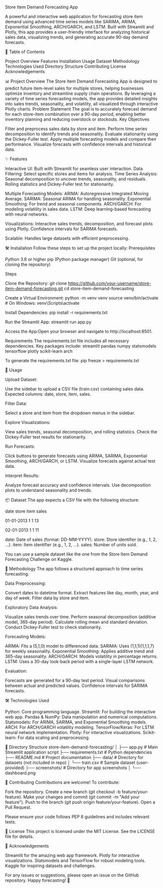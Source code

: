 Store Item Demand Forecasting App

A powerful and interactive web application for forecasting store item demand using advanced time series models like SARIMA, ARIMA, Exponential Smoothing, ARCH/GARCH, and LSTM. Built with Streamlit and Plotly, this app provides a user-friendly interface for analyzing historical sales data, visualizing trends, and generating accurate 90-day demand forecasts.

📑 Table of Contents

Project Overview
Features
Installation
Usage
Dataset
Methodology
Technologies Used
Directory Structure
Contributing
License
Acknowledgements


📊 Project Overview
The Store Item Demand Forecasting App is designed to predict future item-level sales for multiple stores, helping businesses optimize inventory and streamline supply chain operations. By leveraging a variety of time series forecasting models, the app provides detailed insights into sales trends, seasonality, and volatility, all visualized through interactive Plotly charts.
Problem Statement
The goal is to accurately forecast demand for each store-item combination over a 90-day period, enabling better inventory planning and reducing overstock or stockouts.
Key Objectives

Filter and preprocess sales data by store and item.
Perform time series decomposition to identify trends and seasonality.
Evaluate stationarity using the Dickey-Fuller test.
Apply multiple forecasting models and compare their performance.
Visualize forecasts with confidence intervals and historical data.


✨ Features

Interactive UI: Built with Streamlit for seamless user interaction.
Data Filtering: Select specific stores and items for analysis.
Time Series Analysis:
Seasonal decomposition to uncover trends, seasonality, and residuals.
Rolling statistics and Dickey-Fuller test for stationarity.


Multiple Forecasting Models:
ARIMA: Autoregressive Integrated Moving Average.
SARIMA: Seasonal ARIMA for handling seasonality.
Exponential Smoothing: For trend and seasonal components.
ARCH/GARCH: For modeling volatility in sales data.
LSTM: Deep learning-based forecasting with neural networks.


Visualizations:
Interactive sales trends, decomposition, and forecast plots using Plotly.
Confidence intervals for SARIMA forecasts.


Scalable: Handles large datasets with efficient preprocessing.


🛠 Installation
Follow these steps to set up the project locally:
Prerequisites

Python 3.8 or higher
pip (Python package manager)
Git (optional, for cloning the repository)

Steps

Clone the Repository:
git clone https://github.com/your-username/store-item-demand-forecasting.git
cd store-item-demand-forecasting


Create a Virtual Environment:
python -m venv venv
source venv/bin/activate  # On Windows: venv\Scripts\activate


Install Dependencies:
pip install -r requirements.txt


Run the Streamlit App:
streamlit run app.py


Access the App:Open your browser and navigate to http://localhost:8501.


Requirements
The requirements.txt file includes all necessary dependencies. Key packages include:
streamlit
pandas
numpy
statsmodels
tensorflow
plotly
scikit-learn
arch

To generate the requirements.txt file:
pip freeze > requirements.txt


🚀 Usage

Upload Dataset:

Use the sidebar to upload a CSV file (train.csv) containing sales data.
Expected columns: date, store, item, sales.


Filter Data:

Select a store and item from the dropdown menus in the sidebar.


Explore Visualizations:

View sales trends, seasonal decomposition, and rolling statistics.
Check the Dickey-Fuller test results for stationarity.


Run Forecasts:

Click buttons to generate forecasts using ARIMA, SARIMA, Exponential Smoothing, ARCH/GARCH, or LSTM.
Visualize forecasts against actual test data.


Interpret Results:

Analyze forecast accuracy and confidence intervals.
Use decomposition plots to understand seasonality and trends.




📦 Dataset
The app expects a CSV file with the following structure:



date
store
item
sales



01-01-2013
1
1
13


02-01-2013
1
1
11



date: Date of sales (format: DD-MM-YYYY).
store: Store identifier (e.g., 1, 2, ...).
item: Item identifier (e.g., 1, 2, ...).
sales: Number of units sold.

You can use a sample dataset like the one from the Store Item Demand Forecasting Challenge on Kaggle.

🧠 Methodology
The app follows a structured approach to time series forecasting:

Data Preprocessing:

Convert dates to datetime format.
Extract features like day, month, year, and day of week.
Filter data by store and item.


Exploratory Data Analysis:

Visualize sales trends over time.
Perform seasonal decomposition (additive model, 365-day period).
Calculate rolling mean and standard deviation.
Conduct Dickey-Fuller test to check stationarity.


Forecasting Models:

ARIMA: Fits a (5,1,0) model to differenced data.
SARIMA: Uses (1,1,1)(1,1,1,7) for weekly seasonality.
Exponential Smoothing: Applies additive trend and 365-day seasonality.
ARCH/GARCH: Models volatility in percentage returns.
LSTM: Uses a 30-day look-back period with a single-layer LSTM network.


Evaluation:

Forecasts are generated for a 90-day test period.
Visual comparisons between actual and predicted values.
Confidence intervals for SARIMA forecasts.




🛠 Technologies Used

Python: Core programming language.
Streamlit: For building the interactive web app.
Pandas & NumPy: Data manipulation and numerical computations.
Statsmodels: For ARIMA, SARIMA, and Exponential Smoothing models.
ARCH: For ARCH/GARCH volatility modeling.
TensorFlow/Keras: For LSTM neural network implementation.
Plotly: For interactive visualizations.
Scikit-learn: For data scaling and preprocessing.


📁 Directory Structure
store-item-demand-forecasting/
│
├── app.py                 # Main Streamlit application script
├── requirements.txt       # Python dependencies
├── README.md              # Project documentation
├── data/                  # Directory for datasets (not included in repo)
│   └── train.csv          # Sample dataset (user-provided)
├── screenshots/           # Directory for app screenshots
│   └── dashboard.png


🤝 Contributing
Contributions are welcome! To contribute:

Fork the repository.
Create a new branch (git checkout -b feature/your-feature).
Make your changes and commit (git commit -m "Add your feature").
Push to the branch (git push origin feature/your-feature).
Open a Pull Request.

Please ensure your code follows PEP 8 guidelines and includes relevant tests.

📜 License
This project is licensed under the MIT License. See the LICENSE file for details.

🙏 Acknowledgements

Streamlit for the amazing web app framework.
Plotly for interactive visualizations.
Statsmodels and TensorFlow for robust modeling tools.
Kaggle for inspiring datasets and challenges.


For any issues or suggestions, please open an issue on the GitHub repository. Happy forecasting! 🚀
